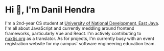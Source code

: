 # Hi 👋, I'm Danil Hendra
I'm a 2nd-year CS student at [University of National Development, East Java](https://upnjatim.ac.id). I'm all about JavaScript and currently meddling around frontend frameworks, particularly Vue and React. I'm actively contributing to [nuxtjs.org](https://github.com/nuxt/nuxtjs.org) as a translator. As for projects, I'm currently busy with an event registration website for my campus' software engineering education team.

<!--
**danilhendras/danilhendras** is a ✨ _special_ ✨ repository because its `README.md` (this file) appears on your GitHub profile.

Here are some ideas to get you started:

- 🔭 I’m currently working on ...
- 🌱 I’m currently learning ...
- 👯 I’m looking to collaborate on ...
- 🤔 I’m looking for help with ...
- 💬 Ask me about ...
- 📫 How to reach me: ...
- 😄 Pronouns: ...
- ⚡ Fun fact: ...
-->
